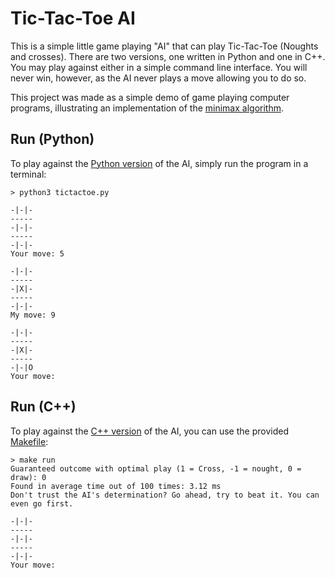 # Tic-Tac-Toe AI

This is a simple little game playing "AI" that can play Tic-Tac-Toe (Noughts
and crosses). There are two versions, one written in Python and one in C++. You
may play against either in a simple command line interface. You will never win,
however, as the AI never plays a move allowing you to do so.

This project was made as a simple demo of game playing computer programs,
illustrating an implementation of the [minimax algorithm](https://en.wikipedia.org/wiki/Minimax).


## Run (Python)
To play against the [Python version](tictactoe.py) of the AI, simply run the program in a terminal:

```
> python3 tictactoe.py

-|-|-
-----
-|-|-
-----
-|-|-
Your move: 5

-|-|-
-----
-|X|-
-----
-|-|-
My move: 9

-|-|-
-----
-|X|-
-----
-|-|O
Your move:
```

## Run (C++)
To play against the [C++ version](tictactoe.cpp) of the AI, you can use the provided [Makefile](Makefile):
``` 
> make run
Guaranteed outcome with optimal play (1 = Cross, -1 = nought, 0 = draw): 0
Found in average time out of 100 times: 3.12 ms
Don't trust the AI's determination? Go ahead, try to beat it. You can even go first.

-|-|-
-----
-|-|-
-----
-|-|-
Your move:
```

